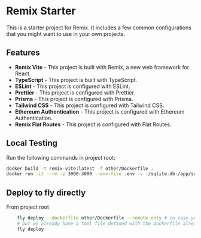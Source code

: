 # Remix Starter

This is a starter project for Remix. It includes a few common configurations that you might want to use in your own projects.

## Features

- **Remix Vite** - This project is built with Remix, a new web framework for React.
- **TypeScript** - This project is built with TypeScript.
- **ESLint** - This project is configured with ESLint.
- **Prettier** - This project is configured with Prettier.
- **Prisma** - This project is configured with Prisma.
- **Tailwind CSS** - This project is configured with Tailwind CSS.
- **Ethereum Authentication** - This project is configured with Ethereum Authentication.
- **Remix Flat Routes** - This project is configured with Flat Routes.

## Local Testing

Run the following commands in project root:

```bash
docker build -t remix-vite:latest -f other/Dockerfile .
docker run -it --rm -p 3000:3000 --env-file .env -v ./sqlite.db:/app/sqlite.db remix-vite:latest
```

## Deploy to fly directly

From project root

```bash
    fly deploy --dockerfile other/Dockerfile --remote-only # in case you want to deploy a specific Dockerfile
    # but we already have a toml file defined with the Dockerfile already set
    fly deploy
```
